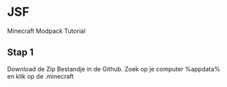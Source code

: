 # JSF
Minecraft Modpack Tutorial

## Stap 1

Download de Zip Bestandje in de Github. Zoek op je computer %appdata% en klik op de .minecraft
